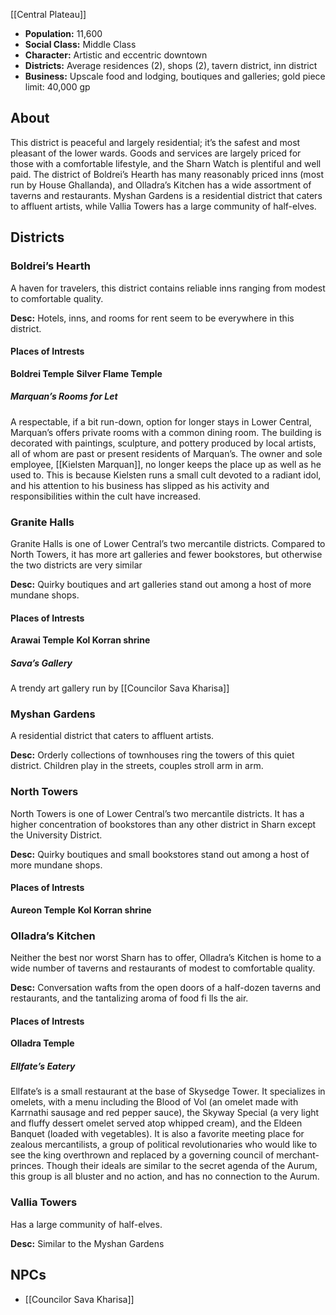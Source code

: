 [[Central Plateau]]

- **Population:** 11,600
- **Social Class:** Middle Class
- **Character:** Artistic and eccentric downtown
- **Districts:** Average residences (2), shops (2), tavern district, inn district
- **Business:** Upscale food and lodging, boutiques and galleries; gold piece limit: 40,000 gp

## About
This district is peaceful and largely residential; it’s the safest and most pleasant of the lower wards. Goods and services are largely priced for those with a comfortable lifestyle, and the Sharn Watch is plentiful and well paid. The district of Boldrei’s Hearth has many reasonably priced inns (most run by House Ghallanda), and Olladra’s Kitchen has a wide assortment of taverns and restaurants. Myshan Gardens is a residential district that caters to affluent artists, while Vallia Towers has a large community of half-elves.

## Districts

### Boldrei’s Hearth
A haven for travelers, this district contains reliable inns ranging from modest to comfortable quality.

**Desc:** Hotels, inns, and rooms for rent seem to be everywhere in this district.

#### Places of Intrests
**Boldrei Temple**
**Silver Flame Temple**

##### Marquan’s Rooms for Let
A respectable, if a bit run-down, option for longer stays in Lower Central, Marquan’s offers private rooms with a common dining room. The building is decorated with paintings, sculpture, and pottery produced by local artists, all of whom are past or present residents of Marquan’s.
The owner and sole employee, [[Kielsten Marquan]], no longer keeps the place up as well as he used to. This is because Kielsten runs a small cult devoted to a radiant idol, and his attention to his business has slipped as his activity and responsibilities within the cult have increased.

### Granite Halls
Granite Halls is one of Lower Central’s two mercantile districts. Compared to North Towers, it has more art galleries and fewer bookstores, but otherwise the two districts are very similar

**Desc:** Quirky boutiques and art galleries stand out among a host of more mundane shops.

#### Places of Intrests
**Arawai Temple**
**Kol Korran shrine**

##### Sava’s Gallery
A trendy art gallery run by [[Councilor Sava Kharisa]]

### Myshan Gardens
A residential district that caters to affluent artists.

**Desc:** Orderly collections of townhouses ring the towers of this quiet district. Children play in the streets, couples stroll arm in arm.

### North Towers
North Towers is one of Lower Central’s two mercantile districts. It has a higher concentration of bookstores than any other district in Sharn except the University District.

**Desc:** Quirky boutiques and small bookstores stand out among a host of more mundane shops.

#### Places of Intrests
**Aureon Temple**
**Kol Korran shrine**

### Olladra’s Kitchen
Neither the best nor worst Sharn has to offer, Olladra’s Kitchen is home to a wide number of taverns and restaurants of modest to comfortable quality.

**Desc:** Conversation wafts from the open doors of a half-dozen taverns and restaurants, and the tantalizing aroma of food fi lls the air.

#### Places of Intrests
**Olladra Temple**

##### Ellfate’s Eatery
Ellfate’s is a small restaurant at the base of Skysedge Tower. It specializes in omelets, with a menu including the Blood of Vol (an omelet made with Karrnathi sausage and red pepper sauce), the Skyway Special (a very light and fluffy dessert omelet served atop whipped cream), and the Eldeen Banquet (loaded with vegetables).
It is also a favorite meeting place for zealous mercantilists, a group of political revolutionaries who would like to see the king overthrown and replaced by a governing council of merchant-princes. Though their ideals are similar to the secret agenda of the Aurum, this group is all bluster and no action, and has no connection to the Aurum.

### Vallia Towers
Has a large community of half-elves.

**Desc:** Similar to the Myshan Gardens

## NPCs
- [[Councilor Sava Kharisa]]
